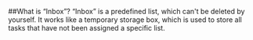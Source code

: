 ##What is “Inbox”?
“Inbox” is a predefined list, which can't be deleted by yourself. It works like a temporary storage box, which is used to store all tasks that have not been assigned a specific list.
